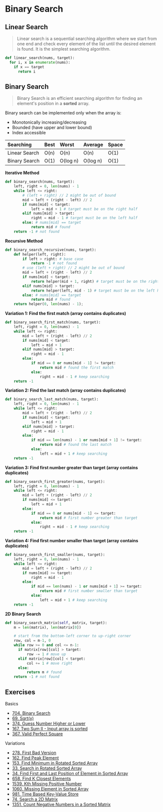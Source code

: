 # Binary Search

## Linear Search

> Linear search is a sequential searching algorithm where we start from one end and check every element of the list until the desired element is found. It is the simplest searching algorithm.

```py
def linear_search(nums, target):
  for i, x in enumerate(nums):
    if x == target
      return i
```

## Binary Search

> Binary Search is an efficient searching algorithm for finding an element's position in a **sorted** array.

Binary search can be implemented only when the array is:
- Monotonically increasing/decreasing
- Bounded (have upper and lower bound)
- Index accessible

| Searching     | Best | Worst    | Average  | Space |
|:--------------|:-----|:---------|:---------|:------|
| Linear Search | O(n) | O(n)     | O(n)     | O(1)  |
| Binary Search | O(1) | O(log n) | O(log n) | O(1)  |

**Iterative Method**
```py
def binary_search(nums, target):
    left, right = 0, len(nums) - 1
    while left <= right:
        # (left + right) // 2 might be out of bound
        mid = left + (right - left) // 2
        if nums[mid] < target:
            left = mid + 1 # target must be on the right half
        elif nums[mid] > target:
            right = mid - 1 # target must be on the left half
        else: # nums[mid] == target
            return mid # found
    return -1 # not found
```

**Recursive Method**
```py
def binary_search_recursive(nums, target):
    def helper(left, right):
        if left > right: # base case
            return -1 # not found
        # use (left + right) // 2 might be out of bound
        mid = left + (right - left) // 2
        if nums[mid] < target:
            return helper(mid + 1, right) # target must be on the right half
        elif nums[mid] > target:
            return helper(left, mid - 1) # target must be on the left half
        else: # nums[mid] == target
            return mid # found
    return helper(0, len(nums) - 1);
```

**Variation 1: Find the first match (array contains duplicates)**
```py
def binary_search_first_match(nums, target):
    left, right = 0, len(nums) - 1
    while left <= right:
        mid = left + (right - left) // 2
        if nums[mid] < target:
            left = mid + 1
        elif nums[mid] > target:
            right = mid - 1
        else:
            if mid == 0 or nums[mid - 1] != target:
                return mid # found the first match
            else:
                right = mid - 1 # keep searching
    return -1
```

**Variation 2: Find the last match (array contains duplicates)**
```py
def binary_search_last_match(nums, target):
    left, right = 0, len(nums) - 1
    while left <= right:
        mid = left + (right - left) // 2
        if nums[mid] < target:
            left = mid + 1
        elif nums[mid] > target:
            right = mid - 1
        else:
            if mid == len(nums) - 1 or nums[mid + 1] != target:
                return mid # found the last match
            else:
                left = mid + 1 # keep searching
    return -1
```

**Variation 3: Find first number greater than target (array contains duplicates)**
```py
def binary_search_first_greater(nums, target):
    left, right = 0, len(nums) - 1
    while left <= right:
        mid = left + (right - left) // 2
        if nums[mid] <= target:
            left = mid + 1
        else:
            if mid == 0 or nums[mid - 1] <= target:
                return mid # first number greater than target
            else:
                right = mid - 1 # keep searching
    return -1
```

**Variation 4: Find first number smaller than target (array contains duplicates)**
```py
def binary_search_first_smaller(nums, target):
    left, right = 0, len(nums) - 1
    while left <= right:
        mid = left + (right - left) // 2
        if nums[mid] >= target:
            right = mid - 1
        else:
            if mid == len(nums) - 1 or nums[mid + 1] >= target:
                return mid # first number smaller than target
            else:
                left = mid + 1 # keep searching
    return -1
```

**2D Binary Search**
```py
def binary_search_matrix(self, matrix, target):
    m = len(matrix), len(matrix[0])

    # start from the bottom-left corner to up-right corner
    row, col = m-1, 0
    while row >= 0 and col <= n-1:
      if matrix[row][col] > target:
          row -= 1 # move up
      elif matrix[row][col] < target:
          col += 1 # move right
      else:
          return m # found
    return -1 # not found
```

## Exercises

Basics
- [704. Binary Search](https://leetcode.com/problems/binary-search/)
- [69. Sqrt(x)](https://leetcode.com/problems/sqrtx/)
- [374. Guess Number Higher or Lower](https://leetcode.com/problems/guess-number-higher-or-lower/)
- [167. Two Sum II - Input array is sorted](https://leetcode.com/problems/two-sum-ii-input-array-is-sorted/)
- [367. Valid Perfect Square](https://leetcode.com/problems/valid-perfect-square/)

Variations
- [278. First Bad Version](https://leetcode.com/problems/first-bad-version/)
- [162. Find Peak Element](https://leetcode.com/problems/find-peak-element/)
- [153. Find Minimum in Rotated Sorted Array](https://leetcode.com/problems/find-minimum-in-rotated-sorted-array/)
- [33. Search in Rotated Sorted Array](https://leetcode.com/problems/search-in-rotated-sorted-array/)
- [34. Find First and Last Position of Element in Sorted Array](https://leetcode.com/problems/find-first-and-last-position-of-element-in-sorted-array/)
- [658. Find K Closest Elements](https://leetcode.com/problems/find-k-closest-elements/)
- [1539. Kth Missing Positive Number](https://leetcode.com/problems/kth-missing-positive-number/submissions/)
- [1060. Missing Element in Sorted Array](https://leetcode.com/problems/missing-element-in-sorted-array)
- [981. Time Based Key-Value Store](https://leetcode.com/problems/time-based-key-value-store/)
- [74. Search a 2D Matrix](https://leetcode.com/problems/search-a-2d-matrix/)
- [1351. Count Negative Numbers in a Sorted Matrix](https://leetcode.com/problems/count-negative-numbers-in-a-sorted-matrix/)
